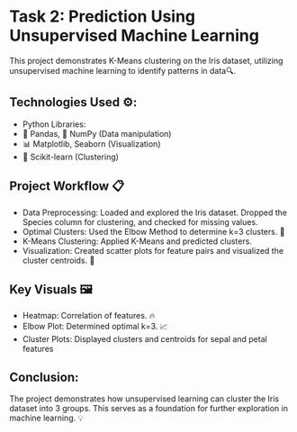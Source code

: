 # Task 2: Prediction Using Unsupervised Machine Learning
This project demonstrates K-Means clustering on the Iris dataset, utilizing unsupervised machine learning to identify patterns in data🔍.
## Technologies Used ⚙️:
- Python Libraries:
-  🐼 Pandas, 🔢 NumPy (Data manipulation)  
-  📊 Matplotlib,  Seaborn (Visualization)  
-  🤖 Scikit-learn (Clustering)  

## Project Workflow 📋
- Data Preprocessing: Loaded and explored the Iris dataset. Dropped the Species column for clustering, and checked for missing values.  
- Optimal Clusters: Used the Elbow Method to determine k=3 clusters. 📐  
- K-Means Clustering: Applied K-Means and predicted clusters.  
- Visualization: Created scatter plots for feature pairs and visualized the cluster centroids. 📍

## Key Visuals 🖼️
- Heatmap: Correlation of features. 🔥
- Elbow Plot: Determined optimal k=3. 📈
- Cluster Plots: Displayed clusters and centroids for sepal and petal features

## Conclusion:
The project demonstrates how unsupervised learning can cluster the Iris dataset into 3 groups. This serves as a foundation for further exploration in machine learning. 💡
